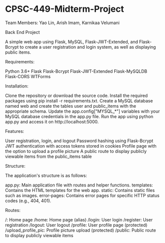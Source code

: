 # CPSC-449-Midterm-Project
Team Members: Yao Lin, Arish Imam, Karnikaa Velumani

Back End Project

A simple web app using Flask, MySQL, Flask-JWT-Extended, and Flask-Bcrypt to create a user registration and login system, as well as displaying public items.

Requirements:

Python 3.6+
Flask
Flask-Bcrypt
Flask-JWT-Extended
Flask-MySQLDB
Flask-CORS
WTForms


Installation:

Clone the repository or download the source code.
Install the required packages using pip install -r requirements.txt.
Create a MySQL database named web and create the tables user and public_items with the appropriate schema.
Update the app.config["MYSQL_*"] variables with your MySQL database credentials in the app.py file.
Run the app using python app.py and access it on http://localhost:5000.

Features:

User registration, login, and logout
Password hashing using Flask-Bcrypt
JWT authentication with access tokens stored in cookies
Profile page with the option to upload a profile picture
A public route to display publicly viewable items from the public_items table

Structure:

The application's structure is as follows:

app.py: Main application file with routes and helper functions.
templates: Contains the HTML templates for the web app.
static: Contains static files such as images.
error-pages: Contains error pages for specific HTTP status codes (e.g., 404, 401).

Routes:

/: Home page
/home: Home page (alias)
/login: User login
/register: User registration
/logout: User logout
/profile: User profile page (protected)
/upload_profile_pic: Profile picture upload (protected)
/public: Public route to display publicly viewable items